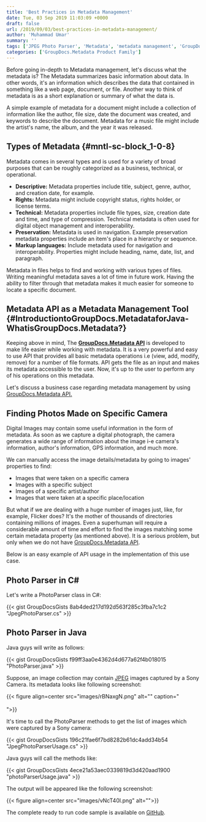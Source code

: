 ```yaml
---
title: 'Best Practices in Metadata Management'
date: Tue, 03 Sep 2019 11:03:09 +0000
draft: false
url: /2019/09/03/best-practices-in-metadata-management/
author: 'Muhammad Umar'
summary: ''
tags: ['JPEG Photo Parser', 'Metadata', 'metadata management', 'GroupDocs.Metadata for .NET Releases']
categories: ['GroupDocs.Metadata Product Family']
---
```


Before going in-depth to Metadata management, let's discuss what the metadata is? The Metadata summarizes basic information about data. In other words, it's an information which describes the data that contained in something like a web page, document, or file. Another way to think of metadata is as a short explanation or summary of what the data is.

A simple example of metadata for a document might include a collection of information like the author, file size, date the document was created, and keywords to describe the document. Metadata for a music file might include the artist's name, the album, and the year it was released.

## Types of Metadata {#mntl-sc-block_1-0-8}

Metadata comes in several types and is used for a variety of broad purposes that can be roughly categorized as a business, technical, or operational.

*   **Descriptive:** Metadata properties include title, subject, genre, author, and creation date, for example.
*   **Rights:** Metadata might include copyright status, rights holder, or license terms.
*   **Technical:** Metadata properties include file types, size, creation date and time, and type of compression. Technical metadata is often used for digital object management and interoperability.
*   **Preservation:** Metadata is used in navigation. Example preservation metadata properties include an item's place in a hierarchy or sequence.
*   **Markup languages:** Include metadata used for navigation and interoperability. Properties might include heading, name, date, list, and paragraph.

Metadata in files helps to find and working with various types of files. Writing meaningful metadata saves a lot of time in future work. Having the ability to filter through that metadata makes it much easier for someone to locate a specific document.

## Metadata API as a Metadata Management Tool {#IntroductiontoGroupDocs.MetadataforJava-WhatisGroupDocs.Metadata?}

Keeping above in mind, The **[GroupDocs.Metadata API](https://products.groupdocs.com/metadata)** is developed to make life easier while working with metadata. It is a very powerful and easy to use API that provides all basic metadata operations i.e (view, add, modify, remove) for a number of file formats. API gets the file as an input and makes its metadata accessible to the user. Now, it's up to the user to perform any of his operations on this metadata.

Let's discuss a business case regarding metadata management by using [GroupDocs.Metadata API.](https://products.groupdocs.com/metadata)

## Finding Photos Made on Specific Camera

Digital Images may contain some useful information in the form of metadata. As soon as we capture a digital photograph, the camera generates a wide range of information about the image i-e camera's information, author's information, GPS information, and much more.

We can manually access the image details/metadata by going to images' properties to find:

*   Images that were taken on a specific camera
*   Images with a specific subject
*   Images of a specific artist/author
*   Images that were taken at a specific place/location

But what if we are dealing with a huge number of images just, like, for example, Flicker does? It's the mother of thousands of directories containing millions of images. Even a superhuman will require a considerable amount of time and effort to find the images matching some certain metadata property (as mentioned above). It is a serious problem, but only when we do not have [GroupDocs.Metadata API](https://products.groupdocs.com/metadata).

Below is an easy example of API usage in the implementation of this use case.

## Photo Parser in C#

Let's write a PhotoParser class in C#:

{{< gist GroupDocsGists 8ab4ded217d192d563f285c3fba7c1c2 "JpegPhotoParser.cs" >}}

## Photo Parser in Java

Java guys will write as follows:

{{< gist GroupDocsGists f99ff3aa0e4362d4d677a62f4b018015 "PhotoParser.java" >}}

Suppose, an image collection may contain [JPEG](https://wiki.fileformat.com/image/jpeg/) images captured by a Sony Camera. Its metadata looks like following screenshot:



{{< figure align=center src="images/rBNaxgN.png" alt="" caption="<br><br>">}}


It's time to call the PhotoParser methods to get the list of images which were captured by a Sony camera:

{{< gist GroupDocsGists 196c21fae6f7bd8282b61dc4add34b54 "JpegPhotoParserUsage.cs" >}}

Java guys will call the methods like:

{{< gist GroupDocsGists 4ece21a53aec0339819d3d420aad1900 "photoParserUsage.java" >}}

The output will be appeared like the following screenshot:



{{< figure align=center src="images/vNcT40l.png" alt="">}}


The complete ready to run code sample is available on [GitHub](https://github.com/groupdocs-metadata).





